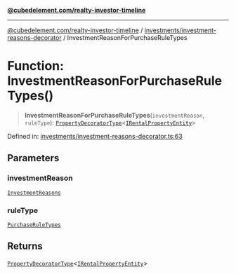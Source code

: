 [**@cubedelement.com/realty-investor-timeline**](../../../index.md)

---

[@cubedelement.com/realty-investor-timeline](../../../modules.md) / [investments/investment-reasons-decorator](../index.md) / InvestmentReasonForPurchaseRuleTypes

# Function: InvestmentReasonForPurchaseRuleTypes()

> **InvestmentReasonForPurchaseRuleTypes**(`investmentReason`, `ruleType`): [`PropertyDecoratorType`](../type-aliases/PropertyDecoratorType.md)\<[`IRentalPropertyEntity`](../../../properties/i-rental-property-entity/interfaces/IRentalPropertyEntity.md)\>

Defined in: [investments/investment-reasons-decorator.ts:63](https://github.com/kvernon/realty-investor-timeline/blob/c7446a8a5576468ac5874a2dd8323180fa97a55b/src/investments/investment-reasons-decorator.ts#L63)

## Parameters

### investmentReason

[`InvestmentReasons`](../../investment-reasons/enumerations/InvestmentReasons.md)

### ruleType

[`PurchaseRuleTypes`](../../../rules/purchase-rule-types/enumerations/PurchaseRuleTypes.md)

## Returns

[`PropertyDecoratorType`](../type-aliases/PropertyDecoratorType.md)\<[`IRentalPropertyEntity`](../../../properties/i-rental-property-entity/interfaces/IRentalPropertyEntity.md)\>
